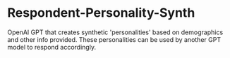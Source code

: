 # Respondent-Personality-Synth
OpenAI GPT that creates synthetic 'personalities' based on demographics and other info provided. These personalities can be used by another GPT model to respond accordingly.
